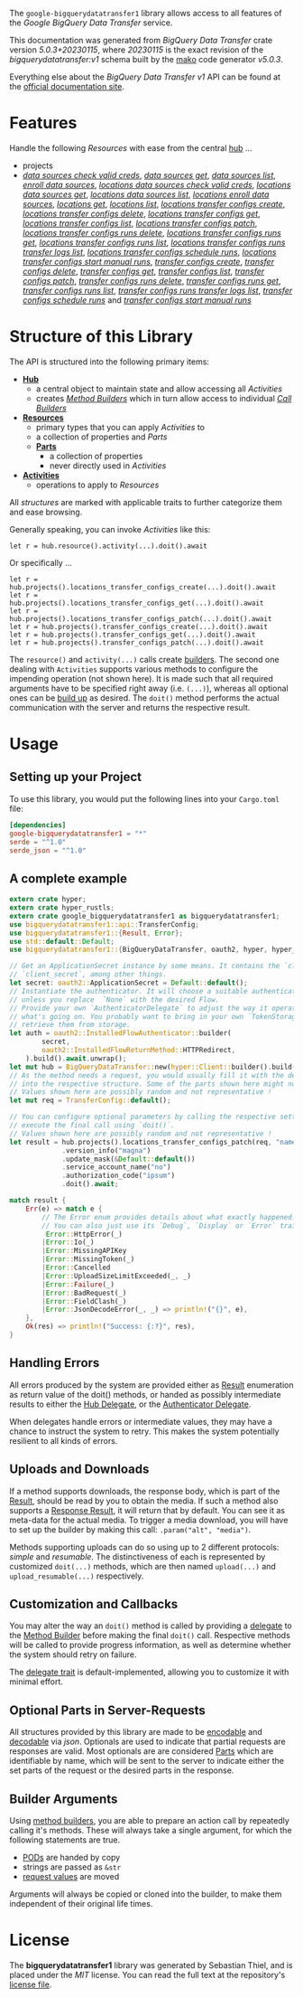 <!---
DO NOT EDIT !
This file was generated automatically from 'src/generator/templates/api/README.md.mako'
DO NOT EDIT !
-->
The `google-bigquerydatatransfer1` library allows access to all features of the *Google BigQuery Data Transfer* service.

This documentation was generated from *BigQuery Data Transfer* crate version *5.0.3+20230115*, where *20230115* is the exact revision of the *bigquerydatatransfer:v1* schema built by the [mako](http://www.makotemplates.org/) code generator *v5.0.3*.

Everything else about the *BigQuery Data Transfer* *v1* API can be found at the
[official documentation site](https://cloud.google.com/bigquery-transfer/).
# Features

Handle the following *Resources* with ease from the central [hub](https://docs.rs/google-bigquerydatatransfer1/5.0.3+20230115/google_bigquerydatatransfer1/BigQueryDataTransfer) ... 

* projects
 * [*data sources check valid creds*](https://docs.rs/google-bigquerydatatransfer1/5.0.3+20230115/google_bigquerydatatransfer1/api::ProjectDataSourceCheckValidCredCall), [*data sources get*](https://docs.rs/google-bigquerydatatransfer1/5.0.3+20230115/google_bigquerydatatransfer1/api::ProjectDataSourceGetCall), [*data sources list*](https://docs.rs/google-bigquerydatatransfer1/5.0.3+20230115/google_bigquerydatatransfer1/api::ProjectDataSourceListCall), [*enroll data sources*](https://docs.rs/google-bigquerydatatransfer1/5.0.3+20230115/google_bigquerydatatransfer1/api::ProjectEnrollDataSourceCall), [*locations data sources check valid creds*](https://docs.rs/google-bigquerydatatransfer1/5.0.3+20230115/google_bigquerydatatransfer1/api::ProjectLocationDataSourceCheckValidCredCall), [*locations data sources get*](https://docs.rs/google-bigquerydatatransfer1/5.0.3+20230115/google_bigquerydatatransfer1/api::ProjectLocationDataSourceGetCall), [*locations data sources list*](https://docs.rs/google-bigquerydatatransfer1/5.0.3+20230115/google_bigquerydatatransfer1/api::ProjectLocationDataSourceListCall), [*locations enroll data sources*](https://docs.rs/google-bigquerydatatransfer1/5.0.3+20230115/google_bigquerydatatransfer1/api::ProjectLocationEnrollDataSourceCall), [*locations get*](https://docs.rs/google-bigquerydatatransfer1/5.0.3+20230115/google_bigquerydatatransfer1/api::ProjectLocationGetCall), [*locations list*](https://docs.rs/google-bigquerydatatransfer1/5.0.3+20230115/google_bigquerydatatransfer1/api::ProjectLocationListCall), [*locations transfer configs create*](https://docs.rs/google-bigquerydatatransfer1/5.0.3+20230115/google_bigquerydatatransfer1/api::ProjectLocationTransferConfigCreateCall), [*locations transfer configs delete*](https://docs.rs/google-bigquerydatatransfer1/5.0.3+20230115/google_bigquerydatatransfer1/api::ProjectLocationTransferConfigDeleteCall), [*locations transfer configs get*](https://docs.rs/google-bigquerydatatransfer1/5.0.3+20230115/google_bigquerydatatransfer1/api::ProjectLocationTransferConfigGetCall), [*locations transfer configs list*](https://docs.rs/google-bigquerydatatransfer1/5.0.3+20230115/google_bigquerydatatransfer1/api::ProjectLocationTransferConfigListCall), [*locations transfer configs patch*](https://docs.rs/google-bigquerydatatransfer1/5.0.3+20230115/google_bigquerydatatransfer1/api::ProjectLocationTransferConfigPatchCall), [*locations transfer configs runs delete*](https://docs.rs/google-bigquerydatatransfer1/5.0.3+20230115/google_bigquerydatatransfer1/api::ProjectLocationTransferConfigRunDeleteCall), [*locations transfer configs runs get*](https://docs.rs/google-bigquerydatatransfer1/5.0.3+20230115/google_bigquerydatatransfer1/api::ProjectLocationTransferConfigRunGetCall), [*locations transfer configs runs list*](https://docs.rs/google-bigquerydatatransfer1/5.0.3+20230115/google_bigquerydatatransfer1/api::ProjectLocationTransferConfigRunListCall), [*locations transfer configs runs transfer logs list*](https://docs.rs/google-bigquerydatatransfer1/5.0.3+20230115/google_bigquerydatatransfer1/api::ProjectLocationTransferConfigRunTransferLogListCall), [*locations transfer configs schedule runs*](https://docs.rs/google-bigquerydatatransfer1/5.0.3+20230115/google_bigquerydatatransfer1/api::ProjectLocationTransferConfigScheduleRunCall), [*locations transfer configs start manual runs*](https://docs.rs/google-bigquerydatatransfer1/5.0.3+20230115/google_bigquerydatatransfer1/api::ProjectLocationTransferConfigStartManualRunCall), [*transfer configs create*](https://docs.rs/google-bigquerydatatransfer1/5.0.3+20230115/google_bigquerydatatransfer1/api::ProjectTransferConfigCreateCall), [*transfer configs delete*](https://docs.rs/google-bigquerydatatransfer1/5.0.3+20230115/google_bigquerydatatransfer1/api::ProjectTransferConfigDeleteCall), [*transfer configs get*](https://docs.rs/google-bigquerydatatransfer1/5.0.3+20230115/google_bigquerydatatransfer1/api::ProjectTransferConfigGetCall), [*transfer configs list*](https://docs.rs/google-bigquerydatatransfer1/5.0.3+20230115/google_bigquerydatatransfer1/api::ProjectTransferConfigListCall), [*transfer configs patch*](https://docs.rs/google-bigquerydatatransfer1/5.0.3+20230115/google_bigquerydatatransfer1/api::ProjectTransferConfigPatchCall), [*transfer configs runs delete*](https://docs.rs/google-bigquerydatatransfer1/5.0.3+20230115/google_bigquerydatatransfer1/api::ProjectTransferConfigRunDeleteCall), [*transfer configs runs get*](https://docs.rs/google-bigquerydatatransfer1/5.0.3+20230115/google_bigquerydatatransfer1/api::ProjectTransferConfigRunGetCall), [*transfer configs runs list*](https://docs.rs/google-bigquerydatatransfer1/5.0.3+20230115/google_bigquerydatatransfer1/api::ProjectTransferConfigRunListCall), [*transfer configs runs transfer logs list*](https://docs.rs/google-bigquerydatatransfer1/5.0.3+20230115/google_bigquerydatatransfer1/api::ProjectTransferConfigRunTransferLogListCall), [*transfer configs schedule runs*](https://docs.rs/google-bigquerydatatransfer1/5.0.3+20230115/google_bigquerydatatransfer1/api::ProjectTransferConfigScheduleRunCall) and [*transfer configs start manual runs*](https://docs.rs/google-bigquerydatatransfer1/5.0.3+20230115/google_bigquerydatatransfer1/api::ProjectTransferConfigStartManualRunCall)




# Structure of this Library

The API is structured into the following primary items:

* **[Hub](https://docs.rs/google-bigquerydatatransfer1/5.0.3+20230115/google_bigquerydatatransfer1/BigQueryDataTransfer)**
    * a central object to maintain state and allow accessing all *Activities*
    * creates [*Method Builders*](https://docs.rs/google-bigquerydatatransfer1/5.0.3+20230115/google_bigquerydatatransfer1/client::MethodsBuilder) which in turn
      allow access to individual [*Call Builders*](https://docs.rs/google-bigquerydatatransfer1/5.0.3+20230115/google_bigquerydatatransfer1/client::CallBuilder)
* **[Resources](https://docs.rs/google-bigquerydatatransfer1/5.0.3+20230115/google_bigquerydatatransfer1/client::Resource)**
    * primary types that you can apply *Activities* to
    * a collection of properties and *Parts*
    * **[Parts](https://docs.rs/google-bigquerydatatransfer1/5.0.3+20230115/google_bigquerydatatransfer1/client::Part)**
        * a collection of properties
        * never directly used in *Activities*
* **[Activities](https://docs.rs/google-bigquerydatatransfer1/5.0.3+20230115/google_bigquerydatatransfer1/client::CallBuilder)**
    * operations to apply to *Resources*

All *structures* are marked with applicable traits to further categorize them and ease browsing.

Generally speaking, you can invoke *Activities* like this:

```Rust,ignore
let r = hub.resource().activity(...).doit().await
```

Or specifically ...

```ignore
let r = hub.projects().locations_transfer_configs_create(...).doit().await
let r = hub.projects().locations_transfer_configs_get(...).doit().await
let r = hub.projects().locations_transfer_configs_patch(...).doit().await
let r = hub.projects().transfer_configs_create(...).doit().await
let r = hub.projects().transfer_configs_get(...).doit().await
let r = hub.projects().transfer_configs_patch(...).doit().await
```

The `resource()` and `activity(...)` calls create [builders][builder-pattern]. The second one dealing with `Activities` 
supports various methods to configure the impending operation (not shown here). It is made such that all required arguments have to be 
specified right away (i.e. `(...)`), whereas all optional ones can be [build up][builder-pattern] as desired.
The `doit()` method performs the actual communication with the server and returns the respective result.

# Usage

## Setting up your Project

To use this library, you would put the following lines into your `Cargo.toml` file:

```toml
[dependencies]
google-bigquerydatatransfer1 = "*"
serde = "^1.0"
serde_json = "^1.0"
```

## A complete example

```Rust
extern crate hyper;
extern crate hyper_rustls;
extern crate google_bigquerydatatransfer1 as bigquerydatatransfer1;
use bigquerydatatransfer1::api::TransferConfig;
use bigquerydatatransfer1::{Result, Error};
use std::default::Default;
use bigquerydatatransfer1::{BigQueryDataTransfer, oauth2, hyper, hyper_rustls, chrono, FieldMask};

// Get an ApplicationSecret instance by some means. It contains the `client_id` and 
// `client_secret`, among other things.
let secret: oauth2::ApplicationSecret = Default::default();
// Instantiate the authenticator. It will choose a suitable authentication flow for you, 
// unless you replace  `None` with the desired Flow.
// Provide your own `AuthenticatorDelegate` to adjust the way it operates and get feedback about 
// what's going on. You probably want to bring in your own `TokenStorage` to persist tokens and
// retrieve them from storage.
let auth = oauth2::InstalledFlowAuthenticator::builder(
        secret,
        oauth2::InstalledFlowReturnMethod::HTTPRedirect,
    ).build().await.unwrap();
let mut hub = BigQueryDataTransfer::new(hyper::Client::builder().build(hyper_rustls::HttpsConnectorBuilder::new().with_native_roots().https_or_http().enable_http1().build()), auth);
// As the method needs a request, you would usually fill it with the desired information
// into the respective structure. Some of the parts shown here might not be applicable !
// Values shown here are possibly random and not representative !
let mut req = TransferConfig::default();

// You can configure optional parameters by calling the respective setters at will, and
// execute the final call using `doit()`.
// Values shown here are possibly random and not representative !
let result = hub.projects().locations_transfer_configs_patch(req, "name")
             .version_info("magna")
             .update_mask(&Default::default())
             .service_account_name("no")
             .authorization_code("ipsum")
             .doit().await;

match result {
    Err(e) => match e {
        // The Error enum provides details about what exactly happened.
        // You can also just use its `Debug`, `Display` or `Error` traits
         Error::HttpError(_)
        |Error::Io(_)
        |Error::MissingAPIKey
        |Error::MissingToken(_)
        |Error::Cancelled
        |Error::UploadSizeLimitExceeded(_, _)
        |Error::Failure(_)
        |Error::BadRequest(_)
        |Error::FieldClash(_)
        |Error::JsonDecodeError(_, _) => println!("{}", e),
    },
    Ok(res) => println!("Success: {:?}", res),
}

```
## Handling Errors

All errors produced by the system are provided either as [Result](https://docs.rs/google-bigquerydatatransfer1/5.0.3+20230115/google_bigquerydatatransfer1/client::Result) enumeration as return value of
the doit() methods, or handed as possibly intermediate results to either the 
[Hub Delegate](https://docs.rs/google-bigquerydatatransfer1/5.0.3+20230115/google_bigquerydatatransfer1/client::Delegate), or the [Authenticator Delegate](https://docs.rs/yup-oauth2/*/yup_oauth2/trait.AuthenticatorDelegate.html).

When delegates handle errors or intermediate values, they may have a chance to instruct the system to retry. This 
makes the system potentially resilient to all kinds of errors.

## Uploads and Downloads
If a method supports downloads, the response body, which is part of the [Result](https://docs.rs/google-bigquerydatatransfer1/5.0.3+20230115/google_bigquerydatatransfer1/client::Result), should be
read by you to obtain the media.
If such a method also supports a [Response Result](https://docs.rs/google-bigquerydatatransfer1/5.0.3+20230115/google_bigquerydatatransfer1/client::ResponseResult), it will return that by default.
You can see it as meta-data for the actual media. To trigger a media download, you will have to set up the builder by making
this call: `.param("alt", "media")`.

Methods supporting uploads can do so using up to 2 different protocols: 
*simple* and *resumable*. The distinctiveness of each is represented by customized 
`doit(...)` methods, which are then named `upload(...)` and `upload_resumable(...)` respectively.

## Customization and Callbacks

You may alter the way an `doit()` method is called by providing a [delegate](https://docs.rs/google-bigquerydatatransfer1/5.0.3+20230115/google_bigquerydatatransfer1/client::Delegate) to the 
[Method Builder](https://docs.rs/google-bigquerydatatransfer1/5.0.3+20230115/google_bigquerydatatransfer1/client::CallBuilder) before making the final `doit()` call. 
Respective methods will be called to provide progress information, as well as determine whether the system should 
retry on failure.

The [delegate trait](https://docs.rs/google-bigquerydatatransfer1/5.0.3+20230115/google_bigquerydatatransfer1/client::Delegate) is default-implemented, allowing you to customize it with minimal effort.

## Optional Parts in Server-Requests

All structures provided by this library are made to be [encodable](https://docs.rs/google-bigquerydatatransfer1/5.0.3+20230115/google_bigquerydatatransfer1/client::RequestValue) and 
[decodable](https://docs.rs/google-bigquerydatatransfer1/5.0.3+20230115/google_bigquerydatatransfer1/client::ResponseResult) via *json*. Optionals are used to indicate that partial requests are responses 
are valid.
Most optionals are are considered [Parts](https://docs.rs/google-bigquerydatatransfer1/5.0.3+20230115/google_bigquerydatatransfer1/client::Part) which are identifiable by name, which will be sent to 
the server to indicate either the set parts of the request or the desired parts in the response.

## Builder Arguments

Using [method builders](https://docs.rs/google-bigquerydatatransfer1/5.0.3+20230115/google_bigquerydatatransfer1/client::CallBuilder), you are able to prepare an action call by repeatedly calling it's methods.
These will always take a single argument, for which the following statements are true.

* [PODs][wiki-pod] are handed by copy
* strings are passed as `&str`
* [request values](https://docs.rs/google-bigquerydatatransfer1/5.0.3+20230115/google_bigquerydatatransfer1/client::RequestValue) are moved

Arguments will always be copied or cloned into the builder, to make them independent of their original life times.

[wiki-pod]: http://en.wikipedia.org/wiki/Plain_old_data_structure
[builder-pattern]: http://en.wikipedia.org/wiki/Builder_pattern
[google-go-api]: https://github.com/google/google-api-go-client

# License
The **bigquerydatatransfer1** library was generated by Sebastian Thiel, and is placed 
under the *MIT* license.
You can read the full text at the repository's [license file][repo-license].

[repo-license]: https://github.com/Byron/google-apis-rsblob/main/LICENSE.md


